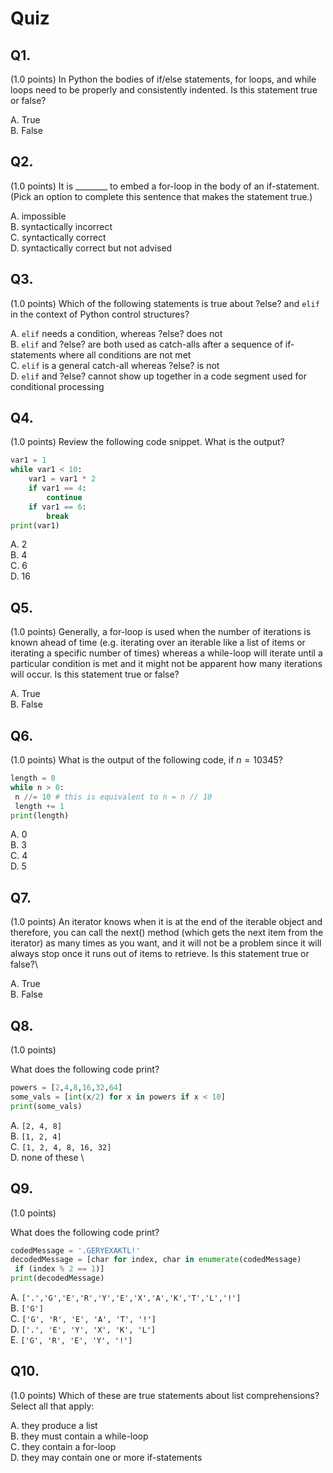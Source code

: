 # Quiz 

## Q1. 

(1.0 points) In Python the bodies of if/else statements, for loops, and while loops need to be properly and consistently indented. Is this statement true or false?

A. True\
B. False

## Q2. 

(1.0 points) It is ________ to embed a for-loop in the body of an if-statement. (Pick an option to complete this sentence that makes the statement true.)
 
A. impossible \
B. syntactically incorrect \
C. syntactically correct \
D. syntactically correct but not advised

## Q3. 

(1.0 points) Which of the following statements is true about ?else? and `elif` in the context of Python control structures?

A. `elif` needs a condition, whereas ?else? does not\
B. `elif` and ?else? are both used as catch-alls after a sequence of if-statements where all conditions are not met\
C. `elif` is a general catch-all whereas ?else? is not\
D. `elif` and ?else? cannot show up together in a code segment used for conditional processing

## Q4. 

(1.0 points) Review the following code snippet. What is the output? 

```python
var1 = 1
while var1 < 10:
    var1 = var1 * 2
    if var1 == 4:
        continue
    if var1 == 6:
        break
print(var1)
```

A. 2 \
B. 4 \
C. 6 \
D. 16 

## Q5. 

(1.0 points) Generally, a for-loop is used when the number of iterations is known ahead of time (e.g. iterating over an iterable like a list of items or iterating a specific number of times) whereas a while-loop will iterate until a particular condition is met and it might not be apparent how many iterations will occur. Is this statement true or false?

A. True\
B. False

## Q6. 

(1.0 points) What is the output of the following code, if $n = 10345$?

```python
length = 0
while n > 0:
 n //= 10 # this is equivalent to n = n // 10
 length += 1
print(length)
```

A. 0 \
B. 3 \
C. 4 \
D. 5

## Q7. 

(1.0 points) An iterator knows when it is at the end of the iterable object and therefore, you can call the next() method (which gets the next item from the iterator) as many times as you want, and it will not be a problem since it will always stop once it runs out of items to retrieve. Is this statement true or false?\

A. True\
B. False

## Q8. 

(1.0 points)

What does the following code print?

```python
powers = [2,4,8,16,32,64]
some_vals = [int(x/2) for x in powers if x < 10]
print(some_vals)
```

A. `[2, 4, 8]` \
B. `[1, 2, 4]` \
C. `[1, 2, 4, 8, 16, 32]` \
D. none of these \

## Q9. 

(1.0 points)

What does the following code print?

```python
codedMessage = '.GERYEXAKTL!'
decodedMessage = [char for index, char in enumerate(codedMessage)
 if (index % 2 == 1)]
print(decodedMessage)
```

A. `['.','G','E','R','Y','E','X','A','K','T','L','!']` \
B. `['G']` \
C. `['G', 'R', 'E', 'A', 'T', '!']` \
D. `['.', 'E', 'Y', 'X', 'K', 'L']` \
E. `['G', 'R', 'E', 'Y', '!']`

## Q10. 

(1.0 points) Which of these are true statements about list comprehensions? Select all that apply:

A. they produce a list\
B. they must contain a while-loop\
C. they contain a for-loop\
D. they may contain one or more if-statements
